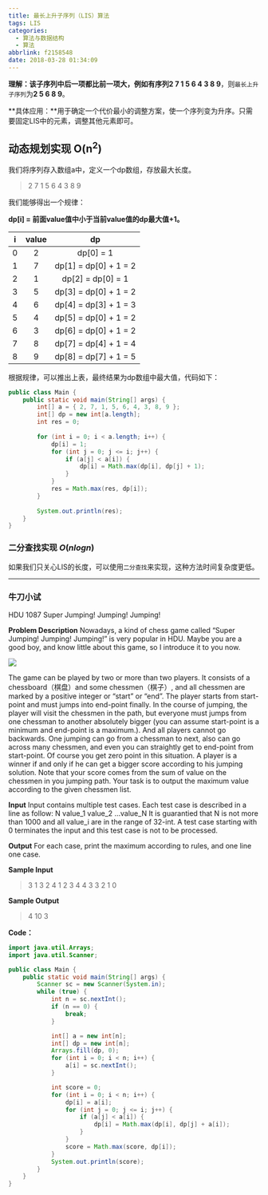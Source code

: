 ```yaml
---
title: 最长上升子序列（LIS）算法
tags: LIS
categories:
  - 算法与数据结构
  - 算法
abbrlink: f2158548
date: 2018-03-28 01:34:09
---
```


**理解：**该子序列中后一项都比前一项大，例如有序列**2 7 1 5 6 4 3 8 9**，则`最长上升子序列`为**2 5 6 8 9**。

**具体应用：**用于确定一个代价最小的调整方案，使一个序列变为升序。只需要固定LIS中的元素，调整其他元素即可。

## 动态规划实现 O(n<sup>2</sup>)

我们将序列存入数组a中，定义一个dp数组，存放最大长度。

>2 7 1 5 6 4 3 8 9 

我们能够得出一个规律：

**dp[i] = 前面value值中小于当前value值的dp最大值+1。**

| i | value | dp |
|:-----:|:-----:|:-----:| 
| 0 | 2 | dp[0] = 1 |
| 1 | 7 | dp[1] = dp[0] + 1 = 2 |
| 2 | 1 | dp[2] = dp[0] = 1 |
| 3 | 5 | dp[3] = dp[0] + 1 = 2 |
| 4 | 6 | dp[4] = dp[3] + 1 = 3 |
| 5 | 4 | dp[5] = dp[0] + 1 = 2 |
| 6 | 3 | dp[6] = dp[0] + 1 = 2 |
| 7 | 8 | dp[7] = dp[4] + 1 = 4 |
| 8 | 9 | dp[8] = dp[7] + 1 = 5 |

根据规律，可以推出上表，最终结果为dp数组中最大值，代码如下：

```java
public class Main {
	public static void main(String[] args) {
		int[] a = { 2, 7, 1, 5, 6, 4, 3, 8, 9 };
		int[] dp = new int[a.length];
		int res = 0;
		
		for (int i = 0; i < a.length; i++) {
			dp[i] = 1;
			for (int j = 0; j <= i; j++) {
				if (a[j] < a[i]) {
					dp[i] = Math.max(dp[i], dp[j] + 1);
				}
			}
			res = Math.max(res, dp[i]);
		}
		
		System.out.println(res);
	}
}
```

### 二分查找实现 $O(nlogn)$

如果我们只关心LIS的长度，可以使用`二分查找`来实现，这种方法时间复杂度更低。

---

### 牛刀小试

HDU 1087 Super Jumping! Jumping! Jumping! 

**Problem Description**
Nowadays, a kind of chess game called “Super Jumping! Jumping! Jumping!” is very popular in HDU. Maybe you are a good boy, and know little about this game, so I introduce it to you now.

![](https://cdn.jsdelivr.net/gh/jitwxs/cdn/blog/posts/201803/20180327153716571.png)

The game can be played by two or more than two players. It consists of a chessboard（棋盘）and some chessmen（棋子）, and all chessmen are marked by a positive integer or “start” or “end”. The player starts from start-point and must jumps into end-point finally. In the course of jumping, the player will visit the chessmen in the path, but everyone must jumps from one chessman to another absolutely bigger (you can assume start-point is a minimum and end-point is a maximum.). And all players cannot go backwards. One jumping can go from a chessman to next, also can go across many chessmen, and even you can straightly get to end-point from start-point. Of course you get zero point in this situation. A player is a winner if and only if he can get a bigger score according to his jumping solution. Note that your score comes from the sum of value on the chessmen in you jumping path.
Your task is to output the maximum value according to the given chessmen list.
 
**Input**
Input contains multiple test cases. Each test case is described in a line as follow:
N value_1 value_2 …value_N
It is guarantied that N is not more than 1000 and all value_i are in the range of 32-int.
A test case starting with 0 terminates the input and this test case is not to be processed.
 
**Output**
For each case, print the maximum according to rules, and one line one case. 

**Sample Input**

>3 1 3 2
4 1 2 3 4
4 3 3 2 1
0

**Sample Output**

>4
10
3

**Code：**

```java
import java.util.Arrays;
import java.util.Scanner;

public class Main {
	public static void main(String[] args) {
		Scanner sc = new Scanner(System.in);
		while (true) {
			int n = sc.nextInt();
			if (n == 0) {
				break;
			}

			int[] a = new int[n];
			int[] dp = new int[n];
			Arrays.fill(dp, 0);
			for (int i = 0; i < n; i++) {
				a[i] = sc.nextInt();
			}

			int score = 0;
			for (int i = 0; i < n; i++) {
				dp[i] = a[i];
				for (int j = 0; j <= i; j++) {
					if (a[j] < a[i]) {
						dp[i] = Math.max(dp[i], dp[j] + a[i]);
					}
				}
				score = Math.max(score, dp[i]);
			}
			System.out.println(score);
		}
	}
}
```
